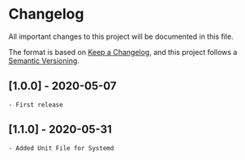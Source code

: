 # Changelog
All important changes to this project will be documented in this file.

The format is based on [Keep a Changelog](https://keepachangelog.com/en/1.0.0/),
and this project follows a [Semantic Versioning](https://semver.org/spec/v2.0.0.html).

## [1.0.0] - 2020-05-07
    - First release

## [1.1.0] - 2020-05-31
    - Added Unit File for Systemd